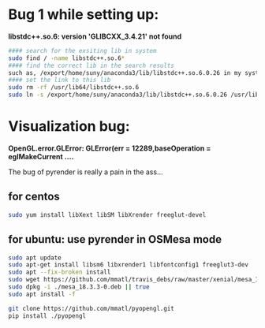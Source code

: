 # Bug 1 while setting up:  
**libstdc++.so.6: version 'GLIBCXX_3.4.21' not found**

```sh
#### search for the exsiting lib in system
sudo find / -name libstdc++.so.6*  
#### find the correct lib in the search results
such as, /export/home/suny/anaconda3/lib/libstdc++.so.6.0.26 in my system
#### set the link to this lib
sudo rm -rf /usr/lib64/libstdc++.so.6  
sudo ln -s /export/home/suny/anaconda3/lib/libstdc++.so.6.0.26 /usr/lib64/libstdc++.so.6  
```

# Visualization bug:
**OpenGL.error.GLError: GLError(err = 12289,baseOperation = eglMakeCurrent ....**


The bug of pyrender is really a pain in the ass...

## for centos 
```sh
sudo yum install libXext libSM libXrender freeglut-devel
```
## for ubuntu: use pyrender in OSMesa mode
```sh
sudo apt update
sudo apt-get install libsm6 libxrender1 libfontconfig1 freeglut3-dev
sudo apt --fix-broken install
sudo wget https://github.com/mmatl/travis_debs/raw/master/xenial/mesa_18.3.3-0.deb
sudo dpkg -i ./mesa_18.3.3-0.deb || true
sudo apt install -f

git clone https://github.com/mmatl/pyopengl.git
pip install ./pyopengl
```
